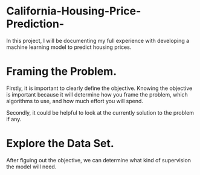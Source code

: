 # California-Housing-Price-Prediction-
In this project, I will be documenting my full experience with developing a machine learning model to predict housing prices.  

# Framing the Problem. 
Firstly, it is important to clearly define the objective. Knowing the objective is important because it will determine how you frame the problem, which algorithms to use, and how much effort you will spend. 

Secondly, it could be helpful to look at the currently solution to the problem if any.  

# Explore the Data Set. 

After figuing out the objective, we can determine what kind of supervision the model will need. 
